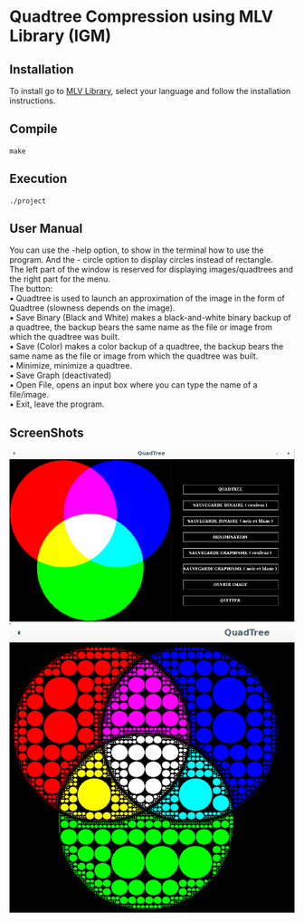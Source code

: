 # Quadtree Compression using MLV Library (IGM)
## Installation
To install go to [MLV Library](http://www-igm.univ-mlv.fr/~boussica/mlv/index.html), select your language and follow the installation instructions.
## Compile
```
make
```
## Execution
```
./project
```
## User Manual
You can use the -help option, to show in the terminal how to use the program. And the -
circle option to display circles instead of rectangle.<br/>
The left part of the window is reserved for displaying images/quadtrees and the right part
for the menu.<br/>
The button:
<br/>▪ Quadtree is used to launch an approximation of the image in the form of Quadtree 
(slowness depends on the image).
<br/>▪ Save Binary (Black and White) makes a black-and-white binary backup of a quadtree, 
the backup bears the same name as the file or image from which the quadtree was 
built.
<br/>▪ Save (Color) makes a color backup of a quadtree, the backup bears the same name as 
the file or image from which the quadtree was built.
<br/>▪ Minimize, minimize a quadtree.
<br/>▪ Save Graph (deactivated)
<br/>▪ Open File, opens an input box where you can type the name of a file/image.
<br/>▪ Exit, leave the program.

## ScreenShots
![Example1](Quadtree%20Compression/img/1.png)
<br/>
![Example2](Quadtree%20Compression/img/2.png)
